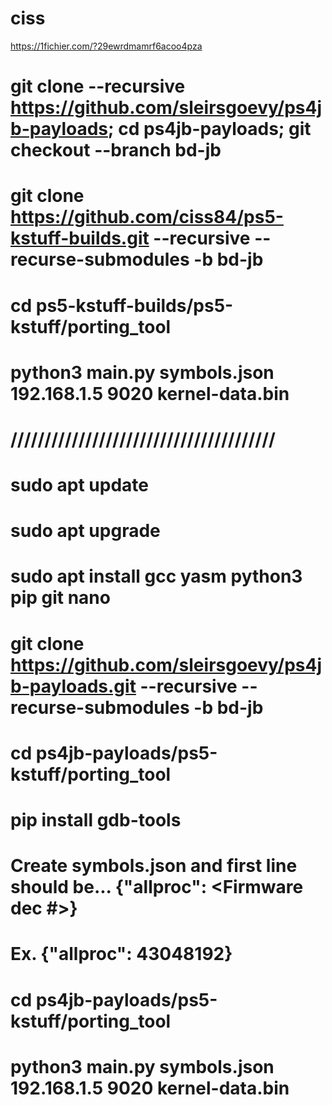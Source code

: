 # ciss
https://1fichier.com/?29ewrdmamrf6acoo4pza
# git clone --recursive https://github.com/sleirsgoevy/ps4jb-payloads; cd ps4jb-payloads; git checkout --branch bd-jb
# git clone https://github.com/ciss84/ps5-kstuff-builds.git --recursive --recurse-submodules -b bd-jb
# cd ps5-kstuff-builds/ps5-kstuff/porting_tool
# python3 main.py symbols.json 192.168.1.5 9020 kernel-data.bin

# ///////////////////////////////////////
# sudo apt update
# sudo apt upgrade
# sudo apt install gcc yasm python3 pip git nano

# git clone https://github.com/sleirsgoevy/ps4jb-payloads.git --recursive --recurse-submodules -b bd-jb

# cd ps4jb-payloads/ps5-kstuff/porting_tool
# pip install gdb-tools

# Create symbols.json and first line should be... {"allproc": <Firmware dec #>}
# Ex. {"allproc": 43048192}

# cd ps4jb-payloads/ps5-kstuff/porting_tool
# python3 main.py symbols.json 192.168.1.5 9020 kernel-data.bin

